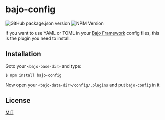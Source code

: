 # bajo-config

![GitHub package.json version](https://img.shields.io/github/package-json/v/ardhi/bajo-config) ![NPM Version](https://img.shields.io/npm/v/bajo-config)

If you want to use YAML or TOML in your [Bajo Framework](https://github.com/ardhi/bajo) config files, this is the plugin you need to install.

## Installation

Goto your ```<bajo-base-dir>``` and type:

```bash
$ npm install bajo-config
```

Now open your ```<bajo-data-dir>/config/.plugins``` and put ```bajo-config``` in it

## License

[MIT](LICENSE)
